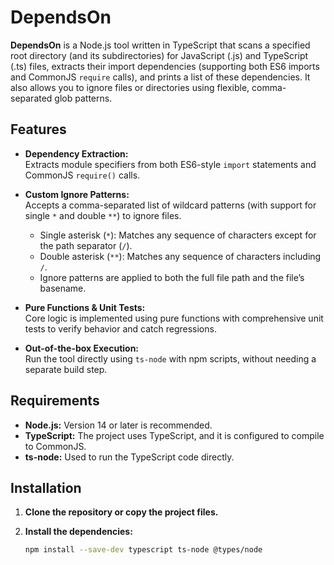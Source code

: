 # DependsOn

**DependsOn** is a Node.js tool written in TypeScript that scans a specified root directory (and its subdirectories) for JavaScript (.js) and TypeScript (.ts) files, extracts their import dependencies (supporting both ES6 imports and CommonJS `require` calls), and prints a list of these dependencies. It also allows you to ignore files or directories using flexible, comma-separated glob patterns.

## Features

- **Dependency Extraction:**  
  Extracts module specifiers from both ES6-style `import` statements and CommonJS `require()` calls.

- **Custom Ignore Patterns:**  
  Accepts a comma-separated list of wildcard patterns (with support for single `*` and double `**`) to ignore files.  
  - Single asterisk (`*`): Matches any sequence of characters except for the path separator (`/`).  
  - Double asterisk (`**`): Matches any sequence of characters including `/`.  
  - Ignore patterns are applied to both the full file path and the file’s basename.

- **Pure Functions & Unit Tests:**  
  Core logic is implemented using pure functions with comprehensive unit tests to verify behavior and catch regressions.

- **Out-of-the-box Execution:**  
  Run the tool directly using `ts-node` with npm scripts, without needing a separate build step.

## Requirements

- **Node.js:** Version 14 or later is recommended.
- **TypeScript:** The project uses TypeScript, and it is configured to compile to CommonJS.
- **ts-node:** Used to run the TypeScript code directly.

## Installation

1. **Clone the repository or copy the project files.**

2. **Install the dependencies:**

   ```bash
   npm install --save-dev typescript ts-node @types/node
